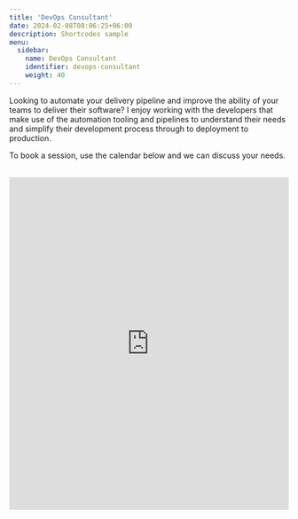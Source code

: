 ```yaml
---
title: 'DevOps Consultant'
date: 2024-02-08T08:06:25+06:00
description: Shortcodes sample
menu:
  sidebar:
    name: DevOps Consultant
    identifier: devops-consultant
    weight: 40
---
```


Looking to automate your delivery pipeline and improve the ability of your teams to deliver their software? I enjoy working with the developers that make use of the automation tooling and pipelines to understand their needs and simplify their development process through to deployment to production.

To book a session, use the calendar below and we can discuss your needs.</br></br>

<!-- Google Calendar Appointment Scheduling begin -->
<iframe src="https://calendar.google.com/calendar/appointments/schedules/AcZssZ01Y7gYOgh9i-lKXsjkRd_ebFAWUKgB0pzVr2vKdJbkJg9a2cfxF02OLTIn3RJYE72wSPsW7voS?gv=true" style="border: 0; background-color: white;" width="100%" height="600" frameborder="0"></iframe>
<!-- end Google Calendar Appointment Scheduling -->

